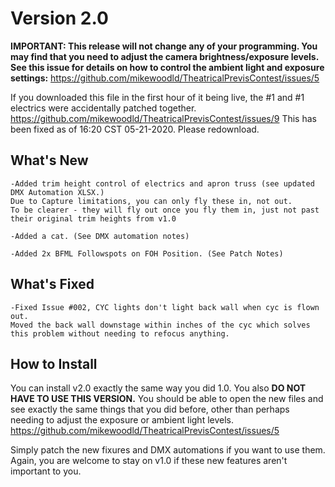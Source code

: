 <h1>Version 2.0</h1>

<b>IMPORTANT: This release will not change any of your programming. You may find that you need to adjust the camera brightness/exposure levels. See this issue for details on how to control the ambient light and exposure settings:</b>
https://github.com/mikewoodld/TheatricalPrevisContest/issues/5

If you downloaded this file in the first hour of it being live, the #1 and #1 electrics were accidentally patched together. 
https://github.com/mikewoodld/TheatricalPrevisContest/issues/9
This has been fixed as of 16:20 CST 05-21-2020. Please redownload.

<h2>What's New</h2>

    -Added trim height control of electrics and apron truss (see updated DMX Automation XLSX.)
    Due to Capture limitations, you can only fly these in, not out. 
    To be clearer - they will fly out once you fly them in, just not past their original trim heights from v1.0
    
    -Added a cat. (See DMX automation notes)
    
    -Added 2x BFML Followspots on FOH Position. (See Patch Notes)
    
<h2>What's Fixed</h2>

    -Fixed Issue #002, CYC lights don't light back wall when cyc is flown out. 
    Moved the back wall downstage within inches of the cyc which solves this problem without needing to refocus anything.
    
    
<h2>How to Install</h2>

You can install v2.0 exactly the same way you did 1.0. You also <b>DO NOT HAVE TO USE THIS VERSION.</b> You should be able to open the new files and see exactly the same things that you did before, other than perhaps needing to adjust the exposure or ambient light levels. https://github.com/mikewoodld/TheatricalPrevisContest/issues/5


Simply patch the new fixures and DMX automations if you want to use them. Again, you are welcome to stay on v1.0 if these new features aren't important to you.
